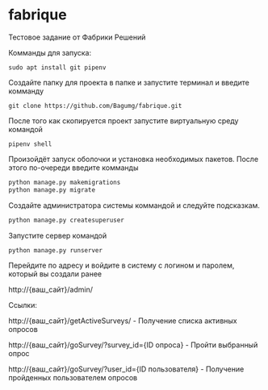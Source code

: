 # fabrique
Тестовое задание от Фабрики Решений


Комманды для запуска:
```
sudo apt install git pipenv
```

Создайте папку для проекта в папке и запустите терминал и введите комманду
```
git clone https://github.com/Bagumg/fabrique.git
```
После того как скопируется проект запустите виртуальную среду командой 
```
pipenv shell
```
Произойдёт запуск оболочки и установка необходимых пакетов.
После этого по-очереди введите комманды
```python
python manage.py makemigrations
python manage.py migrate
```
Создайте администратора системы коммандой и следуйте подсказкам.
```python
python manage.py createsuperuser
```
Запустите сервер командой
```python
python manage.py runserver
```
Перейдите по адресу и войдите в систему с логином и паролем, который вы создали ранее

http://{ваш_сайт}/admin/


Ссылки:

http://{ваш_сайт}/getActiveSurveys/ - Получение списка активных опросов

http://{ваш_сайт}/goSurvey/?survey_id={ID опроса} - Пройти выбранный опрос

http://{ваш_сайт}/goSurvey/?user_id={ID пользователя} - Получение пройденных пользователем опросов